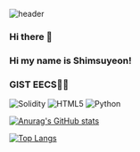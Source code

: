 
![header](https://capsule-render.vercel.app/api?type=slice&color=89CFF0&height=300&section=header&text=Shim%20suyeon&fontSize=90)
### Hi there 👋
### Hi my name is Shimsuyeon!
### GIST EECS👩‍🎓

![Solidity](https://img.shields.io/badge/Solidity-363636?style=flat-square&logo=solidity&logoColor=white) ![HTML5](https://img.shields.io/badge/HTML5-E34F26?style=flat-square&logo=HTML5&logoColor=white) ![Python](https://img.shields.io/badge/Python-3776AB?style=flat-square&logo=Python&logoColor=white)

[![Anurag's GitHub stats](https://github-readme-stats.vercel.app/api?username=Shimsuyeon)](https://github.com/anuraghazra/github-readme-stats)

 [![Top Langs](https://github-readme-stats.vercel.app/api/top-langs/?username=Shimsuyeon&layout=compact)](https://github.com/anuraghazra/github-readme-stats)
  


<!--
**Shimsuyeon/Shimsuyeon** is a ✨ _special_ ✨ repository because its `README.md` (this file) appears on your GitHub profile.

Here are some ideas to get you started:

- 🔭 I’m currently working on ...
- 🌱 I’m currently learning ...
- 👯 I’m looking to collaborate on ...
- 🤔 I’m looking for help with ...
- 💬 Ask me about ...
- 📫 How to reach me: ...
- 😄 Pronouns: ...
- ⚡ Fun fact: ...
-->
